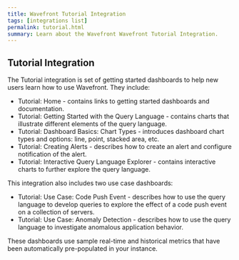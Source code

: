 ```yaml
---
title: Wavefront Tutorial Integration
tags: [integrations list]
permalink: tutorial.html
summary: Learn about the Wavefront Wavefront Tutorial Integration.
---
```

## Tutorial Integration

The Tutorial integration is set of getting started dashboards to help new users learn how to use Wavefront. They include:

- Tutorial: Home - contains links to getting started dashboards and documentation.
- Tutorial: Getting Started with the Query Language - contains charts that illustrate different elements of the query language.
- Tutorial: Dashboard Basics: Chart Types - introduces dashboard chart types and options: line, point, stacked area, etc.
- Tutorial: Creating Alerts - describes how to create an alert and configure notification of the alert.
- Tutorial: Interactive Query Language Explorer - contains interactive charts to further explore the query language.

This integration also includes two use case dashboards:

- Tutorial: Use Case: Code Push Event - describes how to use the query language to develop queries to explore the effect of a code push event on a collection of servers.
- Tutorial: Use Case: Anomaly Detection - describes how to use the query language to investigate anomalous application behavior.

These dashboards use sample real-time and historical metrics that have been automatically pre-populated in your instance.





